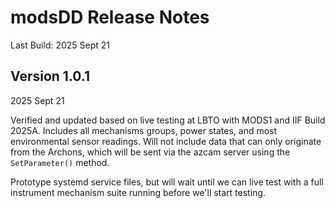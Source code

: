 # modsDD Release Notes
Last Build: 2025 Sept 21

## Version 1.0.1
2025 Sept 21

Verified and updated based on live testing at LBTO with MODS1 and IIF Build 2025A.  Includes
all mechanisms groups, power states, and most environmental sensor readings. Will not include
data that can only originate from the Archons, which will be sent via the azcam server
using the `SetParameter()` method.

Prototype systemd service files, but will wait until we can live test with a full instrument
mechanism suite running before we'll start testing.

